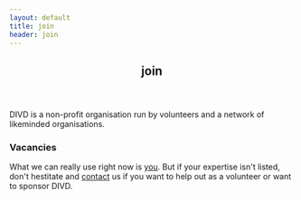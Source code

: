```yaml
---
layout: default
title: join
header: join
---
```

<header>
	<h2>join</h2>
</header>
DIVD is a non-profit organisation run by volunteers and a network of likeminded organisations.


### Vacancies

What we can really use right now is [you](https://theorg.com/org/dutch-institute-for-vulnerability-disclosure/jobs).
But if your expertise isn't listed, don't hestitate and [contact](https://divd.nl/contact/) us if you want to help out as a volunteer or want to sponsor DIVD.
